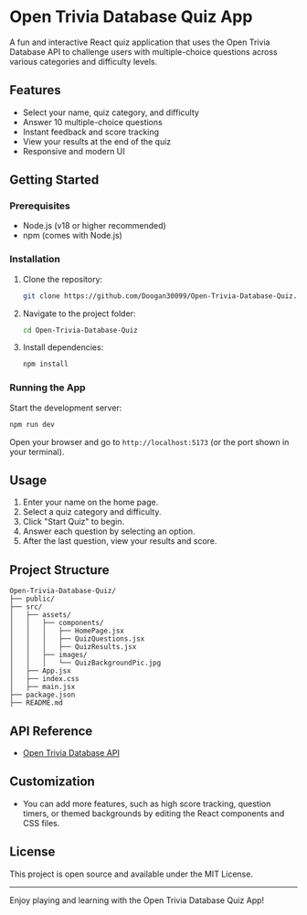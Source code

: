 # Open Trivia Database Quiz App

A fun and interactive React quiz application that uses the Open Trivia Database API to challenge users with multiple-choice questions across various categories and difficulty levels.

## Features

- Select your name, quiz category, and difficulty
- Answer 10 multiple-choice questions
- Instant feedback and score tracking
- View your results at the end of the quiz
- Responsive and modern UI

## Getting Started

### Prerequisites

- Node.js (v18 or higher recommended)
- npm (comes with Node.js)

### Installation

1. Clone the repository:
   ```bash
   git clone https://github.com/Doogan30099/Open-Trivia-Database-Quiz.git
   ```
2. Navigate to the project folder:
   ```bash
   cd Open-Trivia-Database-Quiz
   ```
3. Install dependencies:
   ```bash
   npm install
   ```

### Running the App

Start the development server:

```bash
npm run dev
```

Open your browser and go to `http://localhost:5173` (or the port shown in your terminal).

## Usage

1. Enter your name on the home page.
2. Select a quiz category and difficulty.
3. Click "Start Quiz" to begin.
4. Answer each question by selecting an option.
5. After the last question, view your results and score.

## Project Structure

```
Open-Trivia-Database-Quiz/
├── public/
├── src/
│   ├── assets/
│   │   ├── components/
│   │   │   ├── HomePage.jsx
│   │   │   ├── QuizQuestions.jsx
│   │   │   ├── QuizResults.jsx
│   │   ├── images/
│   │   │   └── QuizBackgroundPic.jpg
│   ├── App.jsx
│   ├── index.css
│   ├── main.jsx
├── package.json
├── README.md
```

## API Reference

- [Open Trivia Database API](https://opentdb.com/api_config.php)

## Customization

- You can add more features, such as high score tracking, question timers, or themed backgrounds by editing the React components and CSS files.

## License

This project is open source and available under the MIT License.

---

Enjoy playing and learning with the Open Trivia Database Quiz App!

